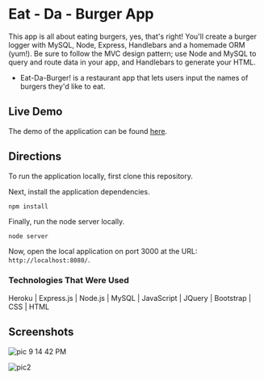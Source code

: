 # Eat - Da - Burger App

This app is all about eating burgers, yes, that's right! You'll create a burger logger with MySQL, Node, Express, Handlebars and a homemade ORM (yum!). Be sure to follow the MVC design pattern; use Node and MySQL to query and route data in your app, and Handlebars to generate your HTML.
* Eat-Da-Burger! is a restaurant app that lets users input the names of burgers they'd like to eat.

## Live Demo

The demo of the application can be found [here](https://infinite-hamlet-45472.herokuapp.com/).

## Directions

To run the application locally, first clone this repository.
	
Next, install the application dependencies.

	npm install
	
Finally, run the node server locally.

	node server
	
Now, open the local application on port 3000 at the URL: `http://localhost:8080/`.

### Technologies That Were Used
Heroku | Express.js | Node.js | MySQL | JavaScript | JQuery | Bootstrap | CSS | HTML

## Screenshots

![pic 9 14 42 PM](https://user-images.githubusercontent.com/64044377/92985000-463ce100-f474-11ea-95be-f183762a312b.png)

![pic2](https://user-images.githubusercontent.com/64044377/92985004-4a68fe80-f474-11ea-967c-f53945788b30.png)

